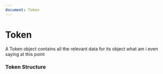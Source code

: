 ```yaml
---
document: Token
---
```


# Token

A Token object contains all the relevant data for its object what am i even saying at this point

### Token Structure

<GenerateTable/>